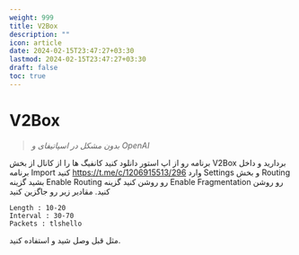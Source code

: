 ```yaml
---
weight: 999
title: V2Box
description: ""
icon: article
date: 2024-02-15T23:47:27+03:30
lastmod: 2024-02-15T23:47:27+03:30
draft: false
toc: true
---
```

# V2Box

> *بدون مشکل در اسپاتیفای و OpenAI*

برنامه رو از اپ استور دانلود کنید
کانفیگ ها را از کانال از بخش V2Box بردارید و داخل برنامه Import کنید
https://t.me/c/1206915513/296
وارد Settings و بخش Routing بشید
گزینه Enable Routing رو روشن کنید
گزینه Enable Fragmentation رو روشن کنید.
مقادیر زیر رو جاگزین کنید

```
Length : 10-20
Interval : 30-70
Packets : tlshello
```

مثل قبل وصل شید و استفاده کنید.